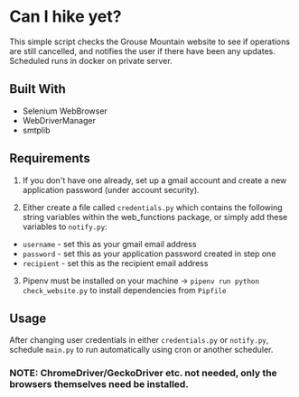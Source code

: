 # Can I hike yet?
This simple script checks the Grouse Mountain website to see if operations are still cancelled, and notifies the user if there have been any updates. Scheduled runs in docker on private server.

## Built With
- Selenium WebBrowser
- WebDriverManager
- smtplib

## Requirements
1. If you don't have one already, set up a gmail account and create a new application password (under account security). 

2. Either create a file called `credentials.py` which contains the following string variables within the web_functions package, or simply add these variables to `notify.py`:
- `username` - set this as your gmail email address
- `password` - set this as your application password created in step one
- `recipient` - set this as the recipient email address 

3. Pipenv must be installed on your machine -> `pipenv run python check_website.py` to install dependencies from `Pipfile`

## Usage
After changing user credentials in either `credentials.py` or `notify.py`, schedule `main.py` to run automatically using cron or another scheduler.

### NOTE: ChromeDriver/GeckoDriver etc. not needed, only the browsers themselves need be installed.
